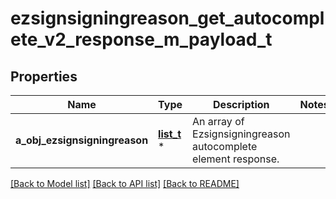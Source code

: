 # ezsignsigningreason_get_autocomplete_v2_response_m_payload_t

## Properties
Name | Type | Description | Notes
------------ | ------------- | ------------- | -------------
**a_obj_ezsignsigningreason** | [**list_t**](ezsignsigningreason_autocomplete_element_response.md) \* | An array of Ezsignsigningreason autocomplete element response. | 

[[Back to Model list]](../README.md#documentation-for-models) [[Back to API list]](../README.md#documentation-for-api-endpoints) [[Back to README]](../README.md)


